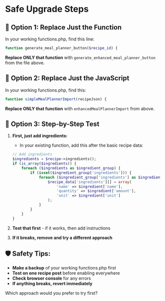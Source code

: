 # Safe Upgrade Steps

## 📝 **Option 1: Replace Just the Function**

In your working functions.php, find this line:
```php
function generate_meal_planner_button($recipe_id) {
```

**Replace ONLY that function** with `generate_enhanced_meal_planner_button` from the file above.

## 📝 **Option 2: Replace Just the JavaScript**

In your working functions.php, find this:
```javascript
function simpleMealPlannerImport(recipeJson) {
```

**Replace ONLY that function** with `enhancedMealPlannerImport` from above.

## 📝 **Option 3: Step-by-Step Test**

1. **First, just add ingredients:**
   - In your existing function, add this after the basic recipe data:
   ```php
   // Add ingredients
   $ingredients = $recipe->ingredients();
   if (is_array($ingredients)) {
       foreach ($ingredients as $ingredient_group) {
           if (isset($ingredient_group['ingredients'])) {
               foreach ($ingredient_group['ingredients'] as $ingredient) {
                   $recipe_data['ingredients'][] = array(
                       'name' => $ingredient['name'],
                       'quantity' => $ingredient['amount'],
                       'unit' => $ingredient['unit']
                   );
               }
           }
       }
   }
   ```

2. **Test that first** - if it works, then add instructions
3. **If it breaks, remove and try a different approach**

## 🛡️ **Safety Tips:**
- **Make a backup** of your working functions.php first
- **Test on one recipe post** before enabling everywhere
- **Check browser console** for any errors
- **If anything breaks, revert immediately**

Which approach would you prefer to try first?